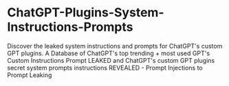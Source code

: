 # ChatGPT-Plugins-System-Instructions-Prompts
Discover the leaked system instructions and prompts for ChatGPT's custom GPT plugins. A Database of ChatGPT's top trending + most used GPT's Custom Instructions Prompt LEAKED and ChatGPT's custom GPT plugins secret system prompts instructions REVEALED - Prompt Injections to Prompt Leaking
